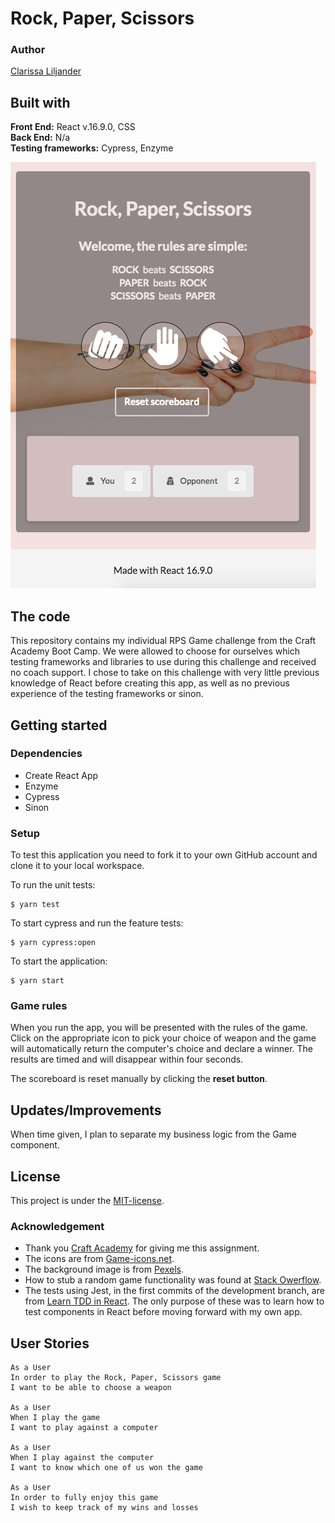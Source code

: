 # Rock, Paper, Scissors 
### Author  
[Clarissa Liljander](https://github.com/clalil) 
## Built with  
**Front End:** React v.16.9.0, CSS  
**Back End:** N/a  
**Testing frameworks:** Cypress, Enzyme  

![](./src/img/readme.png)

## The code   
This repository contains my individual RPS Game challenge from the Craft Academy Boot Camp. We were allowed to choose for ourselves which testing frameworks and libraries to use during this challenge and received no coach support. I chose to take on this challenge with very little previous knowledge of React before creating this app, as well as no previous experience of the testing frameworks or sinon.   
## Getting started
### Dependencies  
* Create React App    
* Enzyme
* Cypress 
* Sinon

### Setup   
To test this application you need to fork it to your own GitHub account and clone it to your local workspace.  

To run the unit tests:  
```
$ yarn test
```  
To start cypress and run the feature tests:  
```
$ yarn cypress:open
```
To start the application:
```
$ yarn start
```

### Game rules
When you run the app, you will be presented with the rules of the game. Click on the appropriate icon to pick your choice of weapon and the game will automatically return the computer's choice and declare a winner. The results are timed and will disappear within four seconds.

The scoreboard is reset manually by clicking the __reset button__.

## Updates/Improvements  
When time given, I plan to separate my business logic from the Game component.  

## License  
This project is under the [MIT-license](https://en.wikipedia.org/wiki/MIT_License).

### Acknowledgement  
- Thank you [Craft Academy](https://craftacademy.se) for giving me this assignment.  
- The icons are from [Game-icons.net](https://game-icons.net).
- The background image is from [Pexels](https://www.pexels.com).
- How to stub a random game functionality was found at [Stack Owerflow](https://stackoverflow.com/questions/10515000/how-to-test-with-math-random-in-javascript/10516416).
- The tests using Jest, in the first commits of the development branch, are from [Learn TDD in React](https://learntdd.in/react/). The only purpose of these was to learn how to test components in React before moving forward with my own app. 

## User Stories  
```
As a User  
In order to play the Rock, Paper, Scissors game    
I want to be able to choose a weapon     

As a User  
When I play the game    
I want to play against a computer   

As a User  
When I play against the computer   
I want to know which one of us won the game  

As a User  
In order to fully enjoy this game    
I wish to keep track of my wins and losses  
```